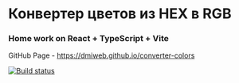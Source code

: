 # Конвертер цветов из HEX в RGB

### Home work on React + TypeScript + Vite

GitHub Page - https://dmiweb.github.io/converter-colors

[![Build status](https://ci.appveyor.com/api/projects/status/bpl513b3vq5jikv5?svg=true)](https://ci.appveyor.com/project/dmiweb/converter-colors)
